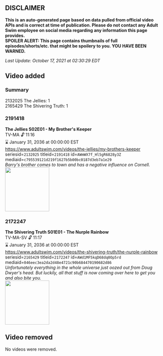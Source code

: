 ## DISCLAIMER
**This is an auto-generated page based on data pulled from official video APIs and is correct at time of publication. Please do not contact any Adult Swim employee on social media regarding any information this page provides.**  
**SPOILER ALERT: This page contains thumbnails of full episodes/shorts/etc. that might be spoilery to you. YOU HAVE BEEN WARNED.**  

_Last Update: October 17, 2021 at 02:30:29 EDT_
## Video added
### Summary
2132025 The Jellies: 1  
2165429 The Shivering Truth: 1  
### 2191418
**The Jellies S02E01 - My Brother's Keeper**  
TV-MA 🔓 11:16  
⌛ January 31, 2036 at 00:00:00 EST  
https://www.adultswim.com/videos/the-jellies/my-brothers-keeper  
seriesid=`2132025` titleid=`2191418` id=`AWmWX7f_Hl5gR6828y3Z` mediaid=`c795539121d219f1627b5b00bc0187d3eb7a1e29`  
_Barry's brother comes to town and has a negative influence on Cornell._  
<a href="https://i.cdn.turner.com/adultswim/big/image-upload/thumbnails/thumb-2_image-15580246898559.jpg"><img src="https://i.cdn.turner.com/adultswim/big/image-upload/thumbnails/thumb-2_image-15580246898559.jpg" height="144px" /></a>
### 2172247
**The Shivering Truth S01E01 - The Nurple Rainbow**  
TV-MA-SV 🔓 11:17  
⌛ January 31, 2036 at 00:00:00 EST  
https://www.adultswim.com/videos/the-shivering-truth/the-nurple-rainbow  
seriesid=`2165429` titleid=`2172247` id=`AWd1MF5kqD68dq0Op5rd` mediaid=`046eec3ea2da2d48e4721c90b684470190682d86`  
_Unfortunately everything in the whole universe just oozed out from Doug Dwyer's head.  But luckily, all that stuff is now coming over here to get you and also bite you._  
<a href="https://i.cdn.turner.com/adultswim/big/image-upload/thumbnails/thumb-2_image-15441359233745.jpg"><img src="https://i.cdn.turner.com/adultswim/big/image-upload/thumbnails/thumb-2_image-15441359233745.jpg" height="144px" /></a>
## Video removed
No videos were removed.  
